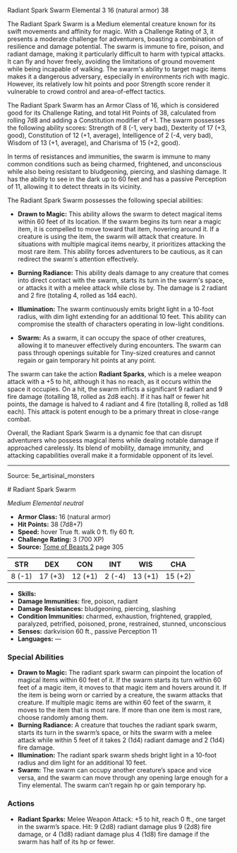 <MonsterName/>Radiant Spark Swarm</MonsterName>
<CreatureType/>Elemental</CreatureType>
<CR/>3</CR>
<AC/>16 (natural armor)</AC>
<HP/>38</HP>
<summary>The Radiant Spark Swarm is a Medium elemental creature known for its swift movements and affinity for magic. With a Challenge Rating of 3, it presents a moderate challenge for adventurers, boasting a combination of resilience and damage potential. The swarm is immune to fire, poison, and radiant damage, making it particularly difficult to harm with typical attacks. It can fly and hover freely, avoiding the limitations of ground movement while being incapable of walking. The swarm's ability to target magic items makes it a dangerous adversary, especially in environments rich with magic. However, its relatively low hit points and poor Strength score render it vulnerable to crowd control and area-of-effect tactics.</summary>

<detail>

The Radiant Spark Swarm has an Armor Class of 16, which is considered good for its Challenge Rating, and total Hit Points of 38, calculated from rolling 7d8 and adding a Constitution modifier of +1. The swarm possesses the following ability scores: Strength of 8 (-1, very bad), Dexterity of 17 (+3, good), Constitution of 12 (+1, average), Intelligence of 2 (-4, very bad), Wisdom of 13 (+1, average), and Charisma of 15 (+2, good).

In terms of resistances and immunities, the swarm is immune to many common conditions such as being charmed, frightened, and unconscious while also being resistant to bludgeoning, piercing, and slashing damage. It has the ability to see in the dark up to 60 feet and has a passive Perception of 11, allowing it to detect threats in its vicinity.

The Radiant Spark Swarm possesses the following special abilities:

- **Drawn to Magic:** This ability allows the swarm to detect magical items within 60 feet of its location. If the swarm begins its turn near a magic item, it is compelled to move toward that item, hovering around it. If a creature is using the item, the swarm will attack that creature. In situations with multiple magical items nearby, it prioritizes attacking the most rare item. This ability forces adventurers to be cautious, as it can redirect the swarm's attention effectively.

- **Burning Radiance:** This ability deals damage to any creature that comes into direct contact with the swarm, starts its turn in the swarm's space, or attacks it with a melee attack while close by. The damage is 2 radiant and 2 fire (totaling 4, rolled as 1d4 each). 

- **Illumination:** The swarm continuously emits bright light in a 10-foot radius, with dim light extending for an additional 10 feet. This ability can compromise the stealth of characters operating in low-light conditions.

- **Swarm:** As a swarm, it can occupy the space of other creatures, allowing it to maneuver effectively during encounters. The swarm can pass through openings suitable for Tiny-sized creatures and cannot regain or gain temporary hit points at any point.

The swarm can take the action **Radiant Sparks**, which is a melee weapon attack with a +5 to hit, although it has no reach, as it occurs within the space it occupies. On a hit, the swarm inflicts a significant 9 radiant and 9 fire damage (totalling 18, rolled as 2d8 each). If it has half or fewer hit points, the damage is halved to 4 radiant and 4 fire (totalling 8, rolled as 1d8 each). This attack is potent enough to be a primary threat in close-range combat.

Overall, the Radiant Spark Swarm is a dynamic foe that can disrupt adventurers who possess magical items while dealing notable damage if approached carelessly. Its blend of mobility, damage immunity, and attacking capabilities overall make it a formidable opponent of its level.</detail>



---

Source: 5e_artisinal_monsters

<statblock>
# Radiant Spark Swarm

*Medium* *Elemental* *neutral*

- **Armor Class:** 16 (natural armor)
- **Hit Points:** 38 (7d8+7)
- **Speed:** hover True ft. walk 0 ft. fly 60 ft.
- **Challenge Rating:** 3 (700 XP)
- **Source:** [Tome of Beasts 2](https://koboldpress.com/kpstore/product/tome-of-beasts-2-for-5th-edition) page 305

| STR | DEX | CON | INT | WIS | CHA |
| --- | --- | --- | --- | --- | --- |
| 8 (-1) | 17 (+3) | 12 (+1) | 2 (-4) | 13 (+1) | 15 (+2) |

- **Skills:** 
- **Damage Immunities:** fire, poison, radiant
- **Damage Resistances:** bludgeoning, piercing, slashing
- **Condition Immunities:** charmed, exhaustion, frightened, grappled, paralyzed, petrified, poisoned, prone, restrained, stunned, unconscious
- **Senses:** darkvision 60 ft., passive Perception 11
- **Languages:** —

### Special Abilities

- **Drawn to Magic:** The radiant spark swarm can pinpoint the location of magical items within 60 feet of it. If the swarm starts its turn within 60 feet of a magic item, it moves to that magic item and hovers around it. If the item is being worn or carried by a creature, the swarm attacks that creature. If multiple magic items are within 60 feet of the swarm, it moves to the item that is most rare. If more than one item is most rare, choose randomly among them.
- **Burning Radiance:** A creature that touches the radiant spark swarm, starts its turn in the swarm’s space, or hits the swarm with a melee attack while within 5 feet of it takes 2 (1d4) radiant damage and 2 (1d4) fire damage.
- **Illumination:** The radiant spark swarm sheds bright light in a 10-foot radius and dim light for an additional 10 feet.
- **Swarm:** The swarm can occupy another creature’s space and vice versa, and the swarm can move through any opening large enough for a Tiny elemental. The swarm can’t regain hp or gain temporary hp.

### Actions

- **Radiant Sparks:** Melee Weapon Attack: +5 to hit, reach 0 ft., one target in the swarm’s space. Hit: 9 (2d8) radiant damage plus 9 (2d8) fire damage, or 4 (1d8) radiant damage plus 4 (1d8) fire damage if the swarm has half of its hp or fewer.


</statblock>


